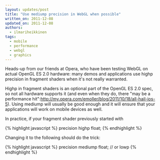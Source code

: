 ```yaml
---
layout: updates/post
title: "Use mediump precision in WebGL when possible"
written_on: 2011-12-08
updated_on: 2011-12-08
authors:
  - ilmariheikkinen
tags:
  - mobile
  - performance
  - webgl
  - graphics
---
```

Heads-up from our friends at Opera, who have been testing WebGL on actual OpenGL ES 2.0 hardware: many demos and applications use highp precision in fragment shaders when it's not really warranted.

Highp in fragment shaders is an optional part of the OpenGL ES 2.0 spec, so not all hardware supports it (and even when they do, there "may be a performance hit":http://my.opera.com/emoller/blog/2011/10/18/all-hail-ios-5). Using mediump will usually be good enough and it will ensure that your applications will work on mobile devices as well.

In practice, if your fragment shader previously started with

{% highlight javascript %}
precision highp float;
{% endhighlight %}

Changing it to the following should do the trick:

{% highlight javascript %}
precision mediump float; // or lowp
{% endhighlight %}
